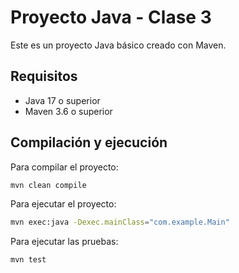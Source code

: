 # Proyecto Java - Clase 3

Este es un proyecto Java básico creado con Maven.

## Requisitos
- Java 17 o superior
- Maven 3.6 o superior

## Compilación y ejecución
Para compilar el proyecto:
```bash
mvn clean compile
```

Para ejecutar el proyecto:
```bash
mvn exec:java -Dexec.mainClass="com.example.Main"
```

Para ejecutar las pruebas:
```bash
mvn test
``` 